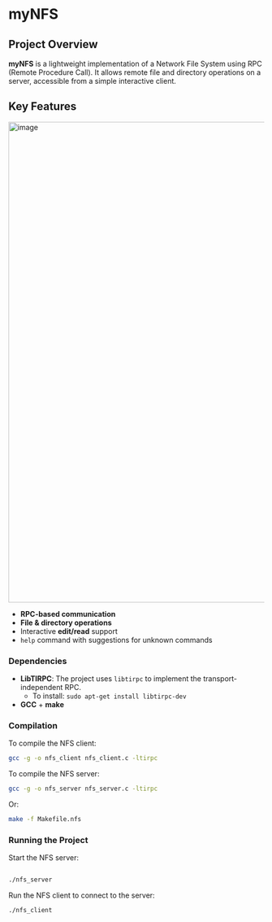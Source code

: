 # myNFS


## Project Overview

**myNFS** is a lightweight implementation of a Network File System using RPC (Remote Procedure Call).
It allows remote file and directory operations on a server, accessible from a simple interactive client.

## Key Features
<img width="1440" height="945" alt="image" src="https://github.com/user-attachments/assets/d7c7c659-bf9f-4995-b09b-7fd4b643cffc" />

- **RPC-based communication**
- **File & directory operations** 
- Interactive **edit/read** support
- `help` command with suggestions for unknown commands

### Dependencies

- **LibTIRPC**: The project uses `libtirpc` to implement the transport-independent RPC.
  - To install: `sudo apt-get install libtirpc-dev`
- **GCC** + **make**

### Compilation

To compile the NFS client:

```bash
gcc -g -o nfs_client nfs_client.c -ltirpc
```
To compile the NFS server:

```bash
gcc -g -o nfs_server nfs_server.c -ltirpc

```
Or:
```bash
make -f Makefile.nfs
```

### Running the Project

Start the NFS server:

```bash

./nfs_server
```

Run the NFS client to connect to the server:

```bash
./nfs_client
```